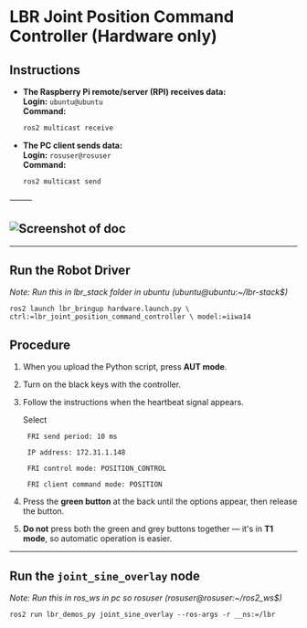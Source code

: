 # LBR Joint Position Command Controller (Hardware only)
## Instructions

- **The Raspberry Pi remote/server (RPI) receives data:**  
  **Login:** `ubuntu@ubuntu`  
  **Command:**  
  ```bash
  ros2 multicast receive

- **The PC client sends data:**  
**Login:** `rosuser@rosuser`  
**Command:**  
  ```bash
  ros2 multicast send
⸻

## ![Screenshot of doc](../images/pic1.png)

---

## Run the Robot Driver
*Note: Run this in lbr_stack folder in ubuntu (ubuntu@ubuntu:~/lbr-stack$)*

``` ros2 launch lbr_bringup hardware.launch.py \ ctrl:=lbr_joint_position_command_controller \ model:=iiwa14 ```

## Procedure

1. When you upload the Python script, press **AUT mode**.
2. Turn on the black keys with the controller.
3. Follow the instructions when the heartbeat signal appears.

   Select

        FRI send period: 10 ms

        IP address: 172.31.1.148

        FRI control mode: POSITION_CONTROL

        FRI client command mode: POSITION


5. Press the **green button** at the back until the options appear, then release the button.
6. **Do not** press both the green and grey buttons together — it's in **T1 mode**, so automatic operation is easier.

---

## Run the `joint_sine_overlay` node
*Note: Run this in ros_ws in pc so rosuser (rosuser@rosuser:~/ros2_ws$)*

``` ros2 run lbr_demos_py joint_sine_overlay --ros-args -r __ns:=/lbr ```

